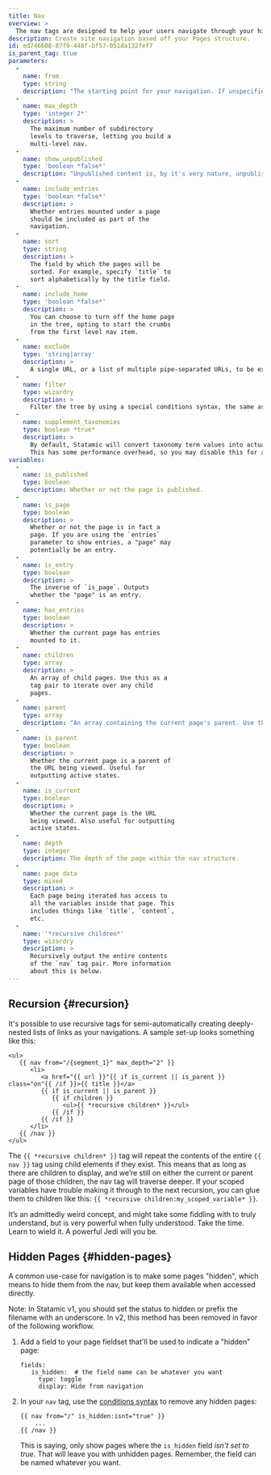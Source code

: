 ```yaml
---
title: Nav
overview: >
  The nav tags are designed to help your users navigate through your hierarchy of pages. They work together to allow you to easily traverse your content upways and downways, sideways, slantways, longways, backways, squareways, frontways, and any other ways that you can think of.
description: Create site navigation based off your Pages structure.
id: ed746608-87f9-448f-bf57-051da132fef7
is_parent_tag: true
parameters:
  -
    name: from
    type: string
    description: "The starting point for your navigation. If unspecified, it'll use the current URI."
  -
    name: max_depth
    type: 'integer 2*'
    description: >
      The maximum number of subdirectory
      levels to traverse, letting you build a
      multi-level nav.
  -
    name: show_unpublished
    type: 'boolean *false*'
    description: "Unpublished content is, by it's very nature, unpublished. That is, unless you show it by turning on this parameter."
  -
    name: include_entries
    type: 'boolean *false*'
    description: >
      Whether entries mounted under a page
      should be included as part of the
      navigation.
  -
    name: sort
    type: string
    description: >
      The field by which the pages will be
      sorted. For example, specify `title` to
      sort alphabetically by the title field.
  -
    name: include_home
    type: 'boolean *false*'
    description: >
      You can choose to turn off the home page
      in the tree, opting to start the crumbs
      from the first level nav item.
  -
    name: exclude
    type: 'string|array'
    description: >
      A single URL, or a list of multiple pipe-separated URLs, to be excluded.
  -
    name: filter
    type: wizardry
    description: >
      Filter the tree by using a special conditions syntax, the same as the [Collections tag](/tags/collection). View the [available conditions](/conditions).
  -
    name: supplement_taxonomies
    type: boolean *true*
    description: >
      By default, Statamic will convert taxonomy term values into actual term objects that you may loop through.
      This has some performance overhead, so you may disable this for a speed boost if taxonomies aren't necessary.
variables:
  -
    name: is_published
    type: boolean
    description: Whether or not the page is published.
  -
    name: is_page
    type: boolean
    description: >
      Whether or not the page is in fact a
      page. If you are using the `entries`
      parameter to show entries, a "page" may
      potentially be an entry.
  -
    name: is_entry
    type: boolean
    description: >
      The inverse of `is_page`. Outputs
      whether the "page" is an entry.
  -
    name: has_entries
    type: boolean
    description: >
      Whether the current page has entries
      mounted to it.
  -
    name: children
    type: array
    description: >
      An array of child pages. Use this as a
      tag pair to iterate over any child
      pages.
  -
    name: parent
    type: array
    description: "An array containing the current page's parent. Use this as a tag pair to output variables from the parent's page data."
  -
    name: is_parent
    type: boolean
    description: >
      Whether the current page is a parent of
      the URL being viewed. Useful for
      outputting active states.
  -
    name: is_current
    type: boolean
    description: >
      Whether the current page is the URL
      being viewed. Also useful for outputting
      active states.
  -
    name: depth
    type: integer
    description: The depth of the page within the nav structure.
  -
    name: page data
    type: mixed
    description: >
      Each page being iterated has access to
      all the variables inside that page. This
      includes things like `title`, `content`,
      etc.
  -
    name: '*recursive children*'
    type: wizardry
    description: >
      Recursively output the entire contents
      of the `nav` tag pair. More information
      about this is below.
---
```

## Recursion {#recursion}

It's possible to use recursive tags for semi-automatically creating deeply-nested lists of links as your navigations. A sample set-up looks something like this:

```
<ul>
   {{ nav from="/{segment_1}" max_depth="2" }}
      <li>
         <a href="{{ url }}"{{ if is_current || is_parent }} class="on"{{ /if }}>{{ title }}</a>
         {{ if is_current || is_parent }}
            {{ if children }}
               <ul>{{ *recursive children* }}</ul>
            {{ /if }}
         {{ /if }}
      </li>
   {{ /nav }}
</ul>
```

The `{{ *recursive children* }}` tag will repeat the contents of the entire `{{ nav }}` tag using child elements if they exist. This means that as long as there are children to display, and we’re still on either the current or parent page of those children, the nav tag will traverse deeper. If your scoped variables have trouble making it through to the next recursion, you can glue them to children like this: `{{ *recursive children:my_scoped_variable* }}`.

It’s an admittedly weird concept, and might take some fiddling with to truly understand, but is very powerful when fully understood. Take the time. Learn to wield it. A powerful Jedi will you be.

## Hidden Pages {#hidden-pages}

A common use-case for navigation is to make some pages "hidden", which means to hide them from the nav, but keep them
available when accessed directly.

Note: In Statamic v1, you should set the status to hidden or prefix the filename with an underscore. In v2, this method
has been removed in favor of the following workflow.

1. Add a field to your page fieldset that'll be used to indicate a "hidden" page:

   ``` .language-yaml
   fields:
      is_hidden:  # the field name can be whatever you want
        type: toggle
        display: Hide from navigation
   ```

2. In your `nav` tag, use the [conditions syntax](/conditions) to remove any hidden pages:

   ```
   {{ nav from="/" is_hidden:isnt="true" }}
       ...
   {{ /nav }}
   ```

   This is saying, only show pages where the `is_hidden` field _isn't set to true_. That will leave you with unhidden pages.
   Remember, the field can be named whatever you want.
